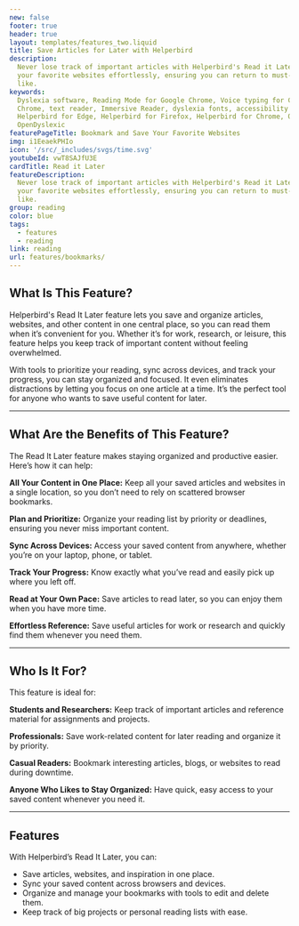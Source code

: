 ```yaml
---
new: false
footer: true
header: true
layout: templates/features_two.liquid
title: Save Articles for Later with Helperbird
description:
  Never lose track of important articles with Helperbird's Read it Later feature. Bookmark and save
  your favorite websites effortlessly, ensuring you can return to must-read content whenever you
  like.
keywords:
  Dyslexia software, Reading Mode for Google Chrome, Voice typing for Chrome, Text to speech for
  Chrome, text reader, Immersive Reader, dyslexia fonts, accessibility software, dyslexia software,
  Helperbird for Edge, Helperbird for Firefox, Helperbird for Chrome, Opendyslexic for Chrome,
  OpenDyslexic
featurePageTitle: Bookmark and Save Your Favorite Websites
img: i1EeaekPHIo
icon: '/src/_includes/svgs/time.svg'
youtubeId: vwT8SAJfU3E
cardTitle: Read it Later
featureDescription:
  Never lose track of important articles with Helperbird's Read it Later feature. Bookmark and save
  your favorite websites effortlessly, ensuring you can return to must-read content whenever you
  like.
group: reading
color: blue
tags:
  - features
  - reading
link: reading
url: features/bookmarks/
---
```




## What Is This Feature?

Helperbird's Read It Later feature lets you save and organize articles, websites, and other content in one central place, so you can read them when it’s convenient for you. Whether it’s for work, research, or leisure, this feature helps you keep track of important content without feeling overwhelmed.

With tools to prioritize your reading, sync across devices, and track your progress, you can stay organized and focused. It even eliminates distractions by letting you focus on one article at a time. It’s the perfect tool for anyone who wants to save useful content for later.

---

## What Are the Benefits of This Feature?

The Read It Later feature makes staying organized and productive easier. Here’s how it can help:


**All Your Content in One Place:** Keep all your saved articles and websites in a single location, so you don’t need to rely on scattered browser bookmarks.  

**Plan and Prioritize:** Organize your reading list by priority or deadlines, ensuring you never miss important content.  

**Sync Across Devices:** Access your saved content from anywhere, whether you’re on your laptop, phone, or tablet.  

**Track Your Progress:** Know exactly what you’ve read and easily pick up where you left off.  

**Read at Your Own Pace:** Save articles to read later, so you can enjoy them when you have more time.  

**Effortless Reference:** Save useful articles for work or research and quickly find them whenever you need them.

---

## Who Is It For?

This feature is ideal for:


**Students and Researchers:** Keep track of important articles and reference material for assignments and projects.  

**Professionals:** Save work-related content for later reading and organize it by priority.  

**Casual Readers:** Bookmark interesting articles, blogs, or websites to read during downtime.  

**Anyone Who Likes to Stay Organized:** Have quick, easy access to your saved content whenever you need it.

---

## Features

With Helperbird’s Read It Later, you can:  

- Save articles, websites, and inspiration in one place.  
- Sync your saved content across browsers and devices.  
- Organize and manage your bookmarks with tools to edit and delete them.  
- Keep track of big projects or personal reading lists with ease.  

